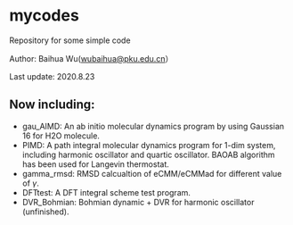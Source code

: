 # mycodes
Repository for some simple code 

Author: Baihua Wu(wubaihua@pku.edu.cn）

Last update: 2020.8.23



## Now including:

* gau_AIMD: An ab initio molecular dynamics program by using Gaussian 16 for H2O molecule.
* PIMD: A path integral molecular dynamics program for 1-dim system, including harmonic oscillator and quartic oscillator. BAOAB algorithm has been used for Langevin thermostat.
* gamma_rmsd: RMSD calcualtion of eCMM/eCMMad for different value of $\gamma$.
* DFTtest: A DFT integral scheme test program.
* DVR_Bohmian: Bohmian dynamic + DVR for harmonic oscillator (unfinished).


